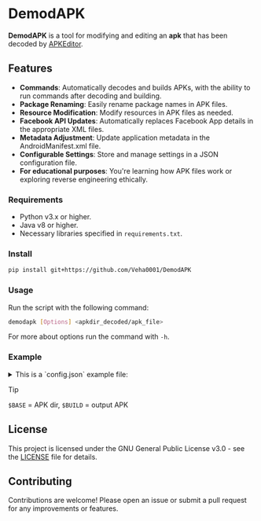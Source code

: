 # DemodAPK

**DemodAPK** is a tool for modifying and editing an **apk** that has been decoded by [APKEditor](https://github.com/REAndroid/APKEditor).

## Features

- **Commands**: Automatically decodes and builds APKs, with the ability to run commands after decoding and building.
- **Package Renaming**: Easily rename package names in APK files.
- **Resource Modification**: Modify resources in APK files as needed.
- **Facebook API Updates**: Automatically replaces Facebook App details in the appropriate XML files.
- **Metadata Adjustment**: Update application metadata in the AndroidManifest.xml file.
- **Configurable Settings**: Store and manage settings in a JSON configuration file.
- **For educational purposes**: You're learning how APK files work or exploring reverse engineering ethically.

### Requirements

- Python v3.x or higher.
- Java v8 or higher.
- Necessary libraries specified in `requirements.txt`.

### Install

```sh
pip install git+https://github.com/Veha0001/DemodAPK
```

### Usage

Run the script with the following command:

```bash
demodapk [Options] <apkdir_decoded/apk_file>
```

For more about options run the command with `-h`.

### Example

<details> <summary>This is a `config.json` example file: </summary>

```json
{
  "DemodAPK": {
    "com.overpower.game": {
      "apkeditor": {
          "jarpath": "~/.apkeditor/apkeditor.jar",
          "javaopts": "-Xmx8G",
          "output": "./src/StoneFree"
          "dex": true
      },
      "log": true,
      "commands": {
        "quietly": true,
        "begin": [
          {
            "command": "hexsaly -i 0 -b=\"$BASE/root/lib/arm64-v8a/libil2cpp.so;$BASE/root/lib/arm64-v8a/libil2cpp.so\"",
            "present": true
          }
        ],
        "end": [
          "apksigner sign --key ./assets/keys/android.pk8 --cert ./assets/keys/android.x509.pem $BUILD"
        ]
      },
      "level": 0,
      "package": "com.yes.game",
      "facebook": {
        "app_id": "0000000000000",
        "client_token": "dj2025id828018ahzl11",
        "login_protocol_scheme": "fb0000000000000"
      },
      "files": {
        "replace": {
            "patches/beta/libil2cpp_patched.so": "root/lib/arm64-v8a/libil2cpp.so"
        },
        "copy": {
            "assets/background.png": "res/drawable/background.png"
        }
      },
      "manifest": {
        "remove_metadata": [
          "com.google.android.gms.games.APP_ID"
        ]
      }
    }
  }
```

Follow the prompts to select the APK file and modify its contents according to your preferences.

</details>

> [!TIP]
> `$BASE` = APK dir, `$BUILD` = output APK

## License

This project is licensed under the GNU General Public License v3.0 - see the [LICENSE](LICENSE) file for details.

## Contributing

Contributions are welcome! Please open an issue or submit a pull request for any improvements or features.

